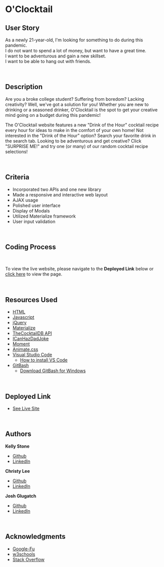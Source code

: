 # O'Clocktail

## User Story
As a newly 21-year-old, I'm looking for something to do during this pandemic. <br>
I do not want to spend a lot of money, but want to have a great time. <br>
I want to be adventurous and gain a new skillset. <br>
I want to be able to hang out with friends. <br>


<br>

## Description
Are you a broke college student? Suffering from boredom? Lacking creativity? Well, we've got a solution for you! Whether you are new to drinking or a seasoned drinker, O'Clocktail is the spot to get your creative mind going on a budget during this pandemic! 

The O'Clocktail website features a new "Drink of the Hour" cocktail recipe every hour for ideas to make in the comfort of your own home! Not interested in the "Drink of the Hour" option? Search your favorite drink in the search tab. Looking to be adventurous and get creative? Click "SURPRISE ME!" and try one (or many) of our random cocktail recipe selections!   


<br>

## Criteria
* Incorporated two APIs and one new library
* Made a responsive and interactive web layout
* AJAX usage
* Polished user interface
* Display of Modals
* Utilized Materialize framework
* User input validation

<br>

## Coding Process




<br>

To view the live website, please navigate to the **Deployed Link** below or  [click here](https://kellystone4.github.io/o-clocktail/index.html) to view the page.

<br>

## Resources Used

* [HTML](https://developer.mozilla.org/en-US/docs/Web/HTML)
* [Javascript](https://developer.mozilla.org/en-US/docs/Web/JavaScript)
* [jQuery](https://jquery.com/)
* [Materialize](https://materializecss.com/)
* [TheCocktailDB API](https://www.thecocktaildb.com/api.php)
* [ICanHazDadJoke](https://icanhazdadjoke.com/api)
* [Moment](https://momentjs.com/)
* [Animate.css](https://animate.style/)
* [Visual Studio Code](https://code.visualstudio.com/)
    * [How to install VS Code](https://code.visualstudio.com/docs/setup/setup-overview)
* [GitBash](https://gitforwindows.org/)
    * [Download GitBash for Windows](https://git-scm.com/downloads)

<br>

## Deployed Link

* [See Live Site](https://kellystone4.github.io/o-clocktail/index.html)


<br>

## Authors

**Kelly Stone** 

- [Github](https://github.com/kellystone4)
- [LinkedIn](https://www.linkedin.com/in/kelly-a-stone/)

**Christy Lee** 

- [Github](https://github.com/christyglee)
- [LinkedIn](https://www.linkedin.com/in/christy-lee-95943748/)

**Josh Glugatch** 

- [Github](https://github.com/joshglugatch)
- [LinkedIn](www.linkedin.com/in/joshua-glugatch)

<br> 

## Acknowledgments

* [Google-Fu](https://www.google.com)
* [w3schools](https://www.w3schools.com/)
* [Stack Overflow](https://stackoverflow.com/search?q=over)
